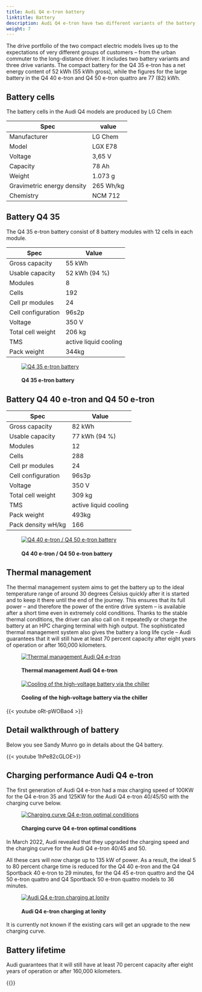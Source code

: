 ```yaml
---
title: Audi Q4 e-tron battery
linktitle: Battery
description: Audi Q4 e-tron have two different variants of the battery
weight: 7
---
```

<!-- markdownlint-disable MD033 -->
The drive portfolio of the two compact electric models lives up to the expectations of very different groups of customers – from the urban commuter to the long-distance driver. It includes two battery variants and three drive variants. The compact battery for the Q4 35 e-tron has a net energy content of 52 kWh (55 kWh gross), while the figures for the large battery in the Q4 40 e-tron and Q4 50 e-tron quattro are 77 (82) kWh.

## Battery cells

The battery cells in the Audi Q4 models are produced by LG Chem

| **Spec** |  **value** |
|-----|-----|
| Manufacturer |  LG Chem |
| Model | LGX E78 |
| Voltage | 3,65 V |
| Capacity | 78 Ah |
| Weight | 1.073 g |
| Gravimetric energy density | 265 Wh/kg |
| Chemistry | NCM 712 |

## Battery Q4 35

The Q4 35 e-tron battery consist of 8 battery modules with 12 cells in each module.

| **Spec** | **Value** |
| ----- |----- |
| Gross capacity | 55 kWh |
| Usable capacity | 52 kWh (94 %)|
| Modules | 8 |
| Cells | 192 |
| Cell pr modules | 24 |
| Cell configuration |  96s2p |
| Voltage | 350 V |
| Total cell weight | 206 kg |
| TMS | active liquid cooling |
| Pack weight | 344kg |

<figure>
    <a href="https://media.electrichasgoneaudi.net/multimedia/models/q4-e-tron/drivetrain/battery/q4etron35battery.jpg">
        <img src="https://media.electrichasgoneaudi.net/multimedia/models/q4-e-tron/drivetrain/battery/q4etron35batterys.jpg"
        class="img-fluid" alt="Q4 35 e-tron battery" title="Q4 35 e-tron battery">
    </a>
    <figcaption><h4>Q4 35 e-tron battery</h4></figcaption>
</figure>

## Battery Q4 40 e-tron and Q4 50 e-tron

| **Spec** | **Value** |
| ----- |----- |
| Gross capacity | 82 kWh |
| Usable capacity | 77 kWh (94 %)|
| Modules | 12 |
| Cells | 288 |
| Cell pr modules | 24 |
| Cell configuration |  96s3p |
| Voltage | 350 V |
| Total cell weight | 309 kg |
| TMS | active liquid cooling |
| Pack weight | 493kg |
| Pack density wH/kg | 166 |

<figure>
    <a href="https://media.electrichasgoneaudi.net/multimedia/models/q4-e-tron/drivetrain/battery/q4etron40battery.jpg">
        <img src="https://media.electrichasgoneaudi.net/multimedia/models/q4-e-tron/drivetrain/battery/q4etron40batterys.jpg"
        class="img-fluid" alt="Q4 40 e-tron / Q4 50 e-tron battery" title="Q4 40 e-tron / Q4 50 e-tron battery">
    </a>
    <figcaption><h4>Q4 40 e-tron / Q4 50 e-tron battery</h4></figcaption>
</figure>

## Thermal management

The thermal management system aims to get the battery up to the ideal temperature range of around 30 degrees Celsius quickly after it is started and to keep it there until the end of the journey. This ensures that its full power – and therefore the power of the entire drive system – is available after a short time even in extremely cold conditions. Thanks to the stable thermal conditions, the driver can also call on it repeatedly or charge the battery at an HPC charging terminal with high output. The sophisticated thermal management system also gives the battery a long life cycle – Audi guarantees that it will still have at least 70 percent capacity after eight years of operation or after 160,000 kilometers.

<figure>
    <a href="https://media.electrichasgoneaudi.net/multimedia/models/q4-e-tron/drivetrain/battery/batterycooling.jpg">
        <img src="https://media.electrichasgoneaudi.net/multimedia/models/q4-e-tron/drivetrain/battery/batterycoolings.jpg"
        class="img-fluid" alt="Thermal management Audi Q4 e-tron" title="Thermal management Audi Q4 e-tron">
    </a>
    <figcaption><h4>Thermal management Audi Q4 e-tron</h4></figcaption>
</figure>

<figure>
    <a href="https://media.electrichasgoneaudi.net/multimedia/models/q4-e-tron/drivetrain/battery/battercooling2.jpg">
        <img src="https://media.electrichasgoneaudi.net/multimedia/models/q4-e-tron/drivetrain/battery/battercooling2s.jpg"
        class="img-fluid" alt="Cooling of the high-voltage battery via the chiller" title="Cooling of the high-voltage battery via the chiller">
    </a>
    <figcaption><h4>Cooling of the high-voltage battery via the chiller</h4></figcaption>
</figure>

{{< youtube oRt-pWOBao4 >}}

## Detail walkthrough of battery

Below you see Sandy Munro go in details about the Q4 battery.

{{< youtube 1hPe82cGLOE>}}

## Charging performance Audi Q4 e-tron

The first generation of Audi Q4 e-tron had a max charging speed of 100KW for the Q4 e-tron 35 and 125KW for the Audi Q4 e-tron 40/45/50 with the charging curve below.

<figure>
    <a href="https://media.electrichasgoneaudi.net/multimedia/models/q4-e-tron/knowledgeexchange/faq/whyhpcchargingslow/chargecurve.jpg">
        <img src="https://media.electrichasgoneaudi.net/multimedia/models/q4-e-tron/knowledgeexchange/faq/whyhpcchargingslow/chargecurve.jpg"
        class="img-fluid" alt="Charging curve Q4 e-tron optimal conditions" title="Charging curve Q4 e-tron optimal conditions">
    </a>
    <figcaption><h4>Charging curve Q4 e-tron optimal conditions</h4></figcaption>
</figure>

In March 2022, Audi revealed that they upgraded the charging speed and the charging curve for the Audi Q4 e-tron 40/45 and 50.

All these cars will now charge up to 135 kW of power. As a result, the ideal 5 to 80 percent charge time is reduced for the Q4 40 e-tron and the Q4 Sportback 40 e-tron to 29 minutes, for the Q4 45 e-tron quattro and the Q4 50 e-tron quattro and Q4 Sportback 50 e-tron quattro models to 36 minutes.

<figure>
    <a href="https://media.electrichasgoneaudi.net/multimedia/models/q4-e-tron/drivetrain/battery/charging.jpg">
        <img src="https://media.electrichasgoneaudi.net/multimedia/models/q4-e-tron/drivetrain/battery/chargings.jpg"
        class="img-fluid" alt="Audi Q4 e-tron charging at Ionity" title="Audi Q4 e-tron charging at Ionity">
    </a>
    <figcaption><h4>Audi Q4 e-tron charging at Ionity</h4></figcaption>
</figure>

It is currently not known if the existing cars will get an upgrade to the new charging curve.

## Battery lifetime

Audi guarantees that it will still have at least 70 percent capacity after eight years of operation or after 160,000 kilometers.

{{<children description="true" />}}
